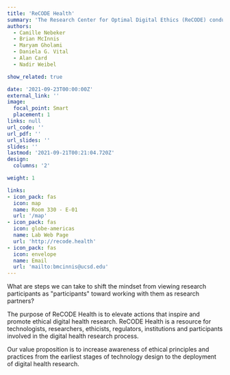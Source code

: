 ```yaml
---
title: 'ReCODE Health'
summary: 'The Research Center for Optimal Digital Ethics (ReCODE) conduct, support and disseminate empirical research to inform ethical digital health research practices.'
authors: 
  - Camille Nebeker
  - Brian McInnis
  - Maryam Gholami
  - Daniela G. Vital
  - Alan Card
  - Nadir Weibel

show_related: true

date: '2021-09-23T00:00:00Z'
external_link: ''
image:
  focal_point: Smart
  placement: 1
links: null
url_code: ''
url_pdf: ''
url_slides: ''
slides: ''
lastmod: '2021-09-21T00:21:04.720Z'
design:
  columns: '2'

weight: 1

links:
- icon_pack: fas
  icon: map
  name: Room 330 - E-01
  url: '/map'
- icon_pack: fas
  icon: globe-americas
  name: Lab Web Page
  url: 'http://recode.health'
- icon_pack: fas
  icon: envelope
  name: Email
  url: 'mailto:bmcinnis@ucsd.edu'  
---
```

What are steps we can take to shift the mindset from viewing research participants as "participants" toward working with them as research partners?  

The purpose of ReCODE Health is to elevate actions that inspire and promote ethical digital health research.  ReCODE Health is a resource for technologists, researchers, ethicists, regulators, institutions and participants involved in the digital health research process. 

Our value proposition is to increase awareness of ethical principles and practices from the earliest stages of technology design to the deployment of digital health research.